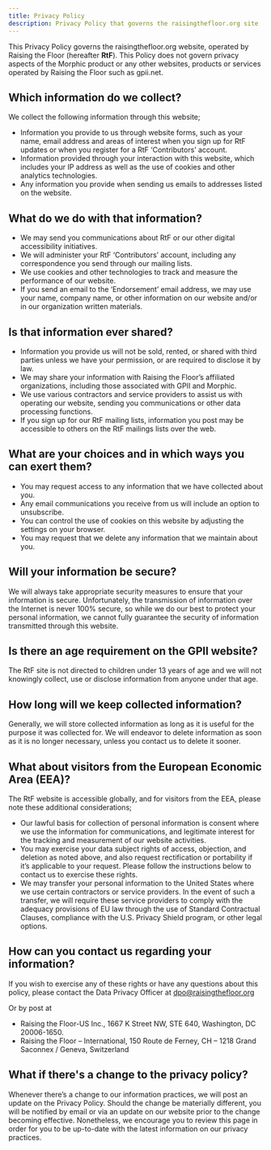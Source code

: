 ```yaml
---
title: Privacy Policy
description: Privacy Policy that governs the raisingthefloor.org site
---
```

This Privacy Policy governs the raisingthefloor.org website, operated by Raising the Floor (hereafter **RtF**). This Policy does not govern privacy aspects of the Morphic product or any other websites, products or services operated by Raising the Floor such as gpii.net.

## Which information do we collect?
We collect the following information through this website;
* Information you provide to us through website forms, such as your name, email address and areas of interest when you sign up for RtF updates or when you register for a RtF ‘Contributors’ account.
* Information provided through your interaction with this website, which includes your IP address as well as the use of cookies and other analytics technologies.
* Any information you provide when sending us emails to addresses listed on the website.

## What do we do with that information?
* We may send you communications about RtF or our other digital accessibility initiatives.
* We will administer your RtF ‘Contributors’ account, including any correspondence you send through our mailing lists.
* We use cookies and other technologies to track and measure the performance of our website.
* If you send an email to the ‘Endorsement’ email address, we may use your name, company name, or other information on our website and/or in our organization written materials.

## Is that information ever shared?
* Information you provide us will not be sold, rented, or shared with third parties unless we have your permission, or are required to disclose it by law.
* We may share your information with Raising the Floor’s affiliated organizations, including those associated with GPII and Morphic.
* We use various contractors and service providers to assist us with operating our website, sending you communications or other data processing functions.
* If you sign up for our RtF mailing lists, information you post may be accessible to others on the RtF mailings lists over the web.

## What are your choices and in which ways you can exert them?
* You may request access to any information that we have collected about you.
* Any email communications you receive from us will include an option to unsubscribe.
* You can control the use of cookies on this website by adjusting the settings on your browser.
* You may request that we delete any information that we maintain about you.

## Will your information be secure?
We will always take appropriate security measures to ensure that your information is secure. Unfortunately, the transmission of information over the Internet is never 100% secure, so while we do our best to protect your personal information, we cannot fully guarantee the security of information transmitted through this website.

## Is there an age requirement on the GPII website?
The RtF site is not directed to children under 13 years of age and we will not knowingly collect, use or disclose information from anyone under that age.

## How long will we keep collected information?
Generally, we will store collected information as long as it is useful for the purpose it was collected for. We will endeavor to delete information as soon as it is no longer necessary, unless you contact us to delete it sooner.

## What about visitors from the European Economic Area (EEA)?
The RtF website is accessible globally, and for visitors from the EEA, please note these additional considerations;
* Our lawful basis for collection of personal information is consent where we use the information for communications, and legitimate interest for the tracking and measurement of our website activities.
* You may exercise your data subject rights of access, objection, and deletion as noted above, and also request rectification or portability if it’s applicable to your request. Please follow the instructions below to contact us to exercise these rights.
* We may transfer your personal information to the United States where we use certain contractors or service providers. In the event of such a transfer, we will require these service providers to comply with the adequacy provisions of EU law through the use of Standard Contractual Clauses, compliance with the U.S. Privacy Shield program, or other legal options.

## How can you contact us regarding your information?
If you wish to exercise any of these rights or have any questions about this policy, please contact the Data Privacy Officer at dpo@raisingthefloor.org

Or by post at
* Raising the Floor-US Inc., 1667 K Street NW, STE 640, Washington, DC 20006-1650.
* Raising the Floor – International, 150 Route de Ferney, CH – 1218 Grand Saconnex / Geneva, Switzerland

## What if there's a change to the privacy policy?
Whenever there’s a change to our information practices, we will post an update on the Privacy Policy. Should the change be materially different, you will be notified by email or via an update on our website prior to the change becoming effective. Nonetheless, we encourage you to review this page in order for you to be up-to-date with the latest information on our privacy practices.